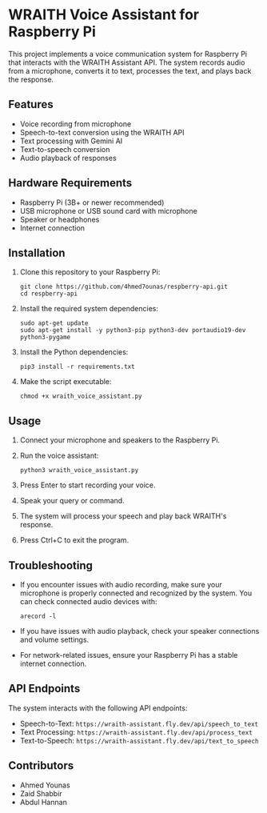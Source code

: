 # WRAITH Voice Assistant for Raspberry Pi

This project implements a voice communication system for Raspberry Pi that interacts with the WRAITH Assistant API. The system records audio from a microphone, converts it to text, processes the text, and plays back the response.

## Features

- Voice recording from microphone
- Speech-to-text conversion using the WRAITH API
- Text processing with Gemini AI
- Text-to-speech conversion
- Audio playback of responses

## Hardware Requirements

- Raspberry Pi (3B+ or newer recommended)
- USB microphone or USB sound card with microphone
- Speaker or headphones
- Internet connection

## Installation

1. Clone this repository to your Raspberry Pi:
   ```
   git clone https://github.com/4hmed7ounas/respberry-api.git
   cd respberry-api
   ```

2. Install the required system dependencies:
   ```
   sudo apt-get update
   sudo apt-get install -y python3-pip python3-dev portaudio19-dev python3-pygame
   ```

3. Install the Python dependencies:
   ```
   pip3 install -r requirements.txt
   ```

4. Make the script executable:
   ```
   chmod +x wraith_voice_assistant.py
   ```

## Usage

1. Connect your microphone and speakers to the Raspberry Pi.

2. Run the voice assistant:
   ```
   python3 wraith_voice_assistant.py
   ```

3. Press Enter to start recording your voice.

4. Speak your query or command.

5. The system will process your speech and play back WRAITH's response.

6. Press Ctrl+C to exit the program.

## Troubleshooting

- If you encounter issues with audio recording, make sure your microphone is properly connected and recognized by the system. You can check connected audio devices with:
  ```
  arecord -l
  ```

- If you have issues with audio playback, check your speaker connections and volume settings.

- For network-related issues, ensure your Raspberry Pi has a stable internet connection.

## API Endpoints

The system interacts with the following API endpoints:

- Speech-to-Text: `https://wraith-assistant.fly.dev/api/speech_to_text`
- Text Processing: `https://wraith-assistant.fly.dev/api/process_text`
- Text-to-Speech: `https://wraith-assistant.fly.dev/api/text_to_speech`

## Contributors

- Ahmed Younas
- Zaid Shabbir
- Abdul Hannan
